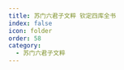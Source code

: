 ```yaml
---
title: 苏门六君子文粹 钦定四库全书
index: false
icon: folder
order: 58
category:
  - 苏门六君子文粹
---
```


<AutoCatalog  />
